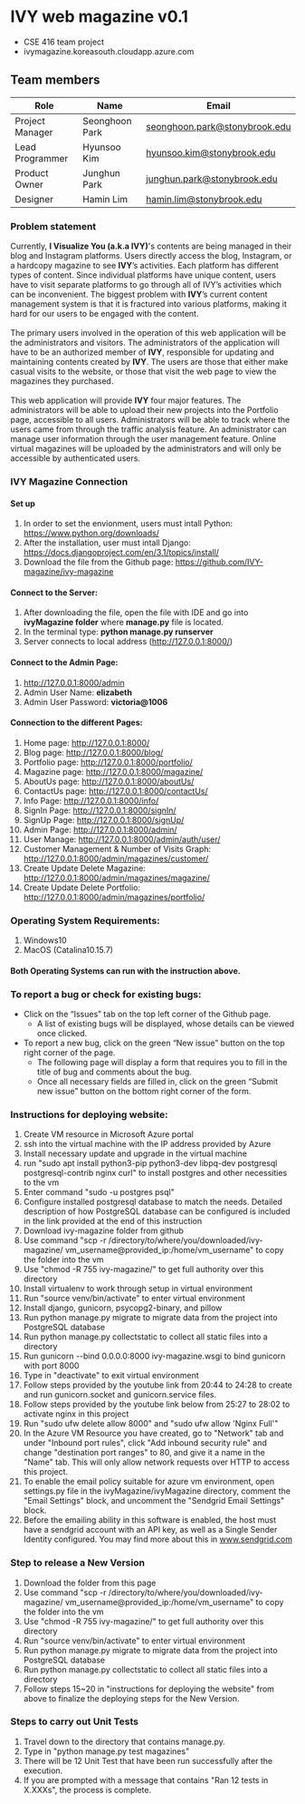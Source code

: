 # IVY web magazine v0.1
* CSE 416 team project
* ivymagazine.koreasouth.cloudapp.azure.com


## Team members
Role | Name | Email
---|---|---|
Project Manager | Seonghoon Park | seonghoon.park@stonybrook.edu <br>
Lead Programmer | Hyunsoo Kim  | hyunsoo.kim@stonybrook.edu 
Product Owner | Junghun Park | junghun.park@stonybrook.edu <br>
Designer | Hamin Lim | hamin.lim@stonybrook.edu <br>

### Problem statement

Currently, **I Visualize You (a.k.a IVY)**'s contents are being managed in their blog and Instagram platforms. Users directly access the blog, Instagram, or a hardcopy magazine to see **IVY**’s activities. Each platform has different types of content. Since individual platforms have unique content, users have to visit separate platforms to go through all of IVY’s activities which can be inconvenient. The biggest problem with **IVY**’s current content management system is that it is fractured into various platforms, making it hard for our users to be engaged with the content. <br><br>
The primary users involved in the operation of this web application will be the administrators and visitors. The administrators of the application will have to be an authorized member of **IVY**, responsible for updating and maintaining contents created by **IVY**. The users are those that either make casual visits to the website, or those that visit the web page to view the magazines they purchased. <br><br>
This web application will provide **IVY** four major features. The administrators will be able to upload their new projects into the Portfolio page, accessible to all users. Administrators will be able to track where the users came from through the traffic analysis feature. An administrator can manage user information through the user management feature. Online virtual magazines will be uploaded by the administrators and will only be accessible by authenticated users.


### IVY Magazine Connection

#### Set up
1. In order to set the envionment, users must intall Python: https://www.python.org/downloads/
2. After the installation, user must intall Django: https://docs.djangoproject.com/en/3.1/topics/install/
3. Download the file from the Github page: https://github.com/IVY-magazine/ivy-magazine

#### Connect to the Server:
1. After downloading the file, open the file with IDE and go into **ivyMagazine folder** where **manage.py** file is located.
2. In the terminal type: **python manage.py runserver**
3. Server connects to local address (http://127.0.0.1:8000/)

#### Connect to the Admin Page:
1. http://127.0.0.1:8000/admin
2. Admin User Name: **elizabeth**
3. Admin User Password: **victoria@1006**

#### Connection to the different Pages:
1. Home page: http://127.0.0.1:8000/
2. Blog page: http://127.0.0.1:8000/blog/
3. Portfolio page: http://127.0.0.1:8000/portfolio/
4. Magazine page: http://127.0.0.1:8000/magazine/
5. AboutUs page: http://127.0.0.1:8000/aboutUs/
6. ContactUs page: http://127.0.0.1:8000/contactUs/
7. Info Page: http://127.0.0.1:8000/info/
8. SignIn Page: http://127.0.0.1:8000/signIn/
8. SignUp Page: http://127.0.0.1:8000/signUp/
9. Admin Page: http://127.0.0.1:8000/admin/
10. User Manage: http://127.0.0.1:8000/admin/auth/user/
11. Customer Management & Number of Visits Graph: http://127.0.0.1:8000/admin/magazines/customer/
12. Create Update Delete Magazine: http://127.0.0.1:8000/admin/magazines/magazine/
13. Create Update Delete Portfolio: http://127.0.0.1:8000/admin/magazines/portfolio/

### Operating System Requirements:
1. Windows10
2. MacOS (Catalina10.15.7)

#### Both Operating Systems can run with the instruction above.

### To report a bug or check for existing bugs:
   + Click on the “Issues” tab on the top left corner of the Github page.
     - A list of existing bugs will be displayed, whose details can be viewed once clicked.
   + To report a new bug, click on the green “New issue” button on the top right corner of the page.
     - The following page will display a form that requires you to fill in the title of bug and comments about the bug.
     - Once all necessary fields are filled in, click on the green “Submit new issue” button on the  bottom right corner of the form.

### Instructions for deploying website:
1. Create VM resource in Microsoft Azure portal
2. ssh into the virtual machine with the IP address provided by Azure
3. Install necessary update and upgrade in the virtual machine
4. run "sudo apt install python3-pip python3-dev libpq-dev postgresql postgresql-contrib nginx curl"
   to install postgres and other necessities to the vm
5. Enter command "sudo -u postgres psql"
6. Configure installed postgresql database to match the needs. Detailed description
   of how PostgreSQL database can be configured is included in the link provided at the end of this instruction
7. Download ivy-magazine folder from github
8. Use command "scp -r /directory/to/where/you/downloaded/ivy-magazine/ vm_username@provided_ip:/home/vm_username" to copy the folder into the vm
9. Use "chmod -R 755 ivy-magazine/" to get full authority over this directory
10. Install virtualenv to work through setup in virtual environment
11. Run "source venv/bin/activate" to enter virtual environment
12. Install django, gunicorn, psycopg2-binary, and pillow 
13. Run python manage.py migrate to migrate data from the project into PostgreSQL database
14. Run python manage.py collectstatic to collect all static files into a directory
15. Run gunicorn --bind 0.0.0.0:8000 ivy-magazine.wsgi to bind gunicorn with port 8000
16. Type in "deactivate" to exit virtual environment
17. Follow steps provided by the youtube link from 20:44 to 24:28 to create and run gunicorn.socket and gunicorn.service files.
18. Follow steps provided by the youtube link below from 25:27 to 28:02 to activate nginx in this project
19. Run "sudo ufw delete allow 8000" and "sudo ufw allow 'Nginx Full'"
20. In the Azure VM Resource you have created, go to "Network" tab and under "Inbound port rules", click "Add inbound security rule"
    and change "destination port ranges" to 80, and give it a name in the "Name" tab. This will only allow network requests over HTTP to access this project.
21. To enable the email policy suitable for azure vm environment, open settings.py file in the ivyMagazine/ivyMagazine directory, comment the "Email Settings" block, and uncomment the "Sendgrid Email Settings" block.
22. Before the emailing ability in this software is enabled, the host must have a sendgrid account with an API key, as well as a Single Sender Identity configured. You may find more about this in www.sendgrid.com



### Step to release a New Version
1. Download the folder from this page
2. Use command "scp -r /directory/to/where/you/downloaded/ivy-magazine/ vm_username@provided_ip:/home/vm_username" to copy the folder into the vm
3. Use "chmod -R 755 ivy-magazine/" to get full authority over this directory
4. Run "source venv/bin/activate" to enter virtual environment
5. Run python manage.py migrate to migrate data from the project into PostgreSQL database
6. Run python manage.py collectstatic to collect all static files into a directory
7. Follow steps 15~20 in "instructions for deploying the website" from above to finalize the deploying steps for the New Version.

### Steps to carry out Unit Tests
1. Travel down to the directory that contains manage.py.
2. Type in "python manage.py test magazines"
3. There will be 12 Unit Test that have been run successfully after the execution.
4. If you are prompted with a message that contains "Ran 12 tests in X.XXXs", the process is complete.
